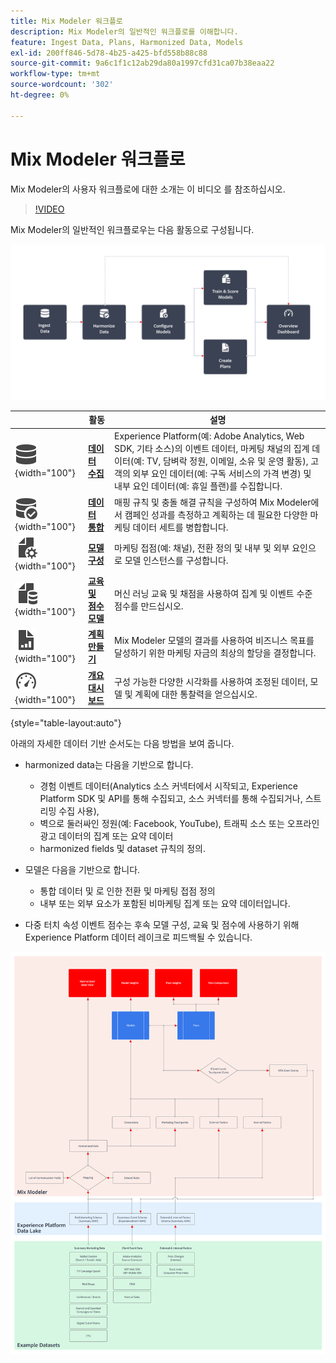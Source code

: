 ```yaml
---
title: Mix Modeler 워크플로
description: Mix Modeler의 일반적인 워크플로를 이해합니다.
feature: Ingest Data, Plans, Harmonized Data, Models
exl-id: 200ff846-5d78-4b25-a425-bfd558b88c88
source-git-commit: 9a6c1f1c12ab29da80a1997cfd31ca07b38eaa22
workflow-type: tm+mt
source-wordcount: '302'
ht-degree: 0%

---
```


# Mix Modeler 워크플로

Mix Modeler의 사용자 워크플로에 대한 소개는 이 비디오 를 참조하십시오.

>[!VIDEO](https://video.tv.adobe.com/v/3424854/?learn=on)


Mix Modeler의 일반적인 워크플로우는 다음 활동으로 구성됩니다.

![대체 텍스트](/help/assets/ApplicationWorkflow.svg)

|  | 활동 | 설명 |
|---|---|---|
| ![데이터](/help/assets/icons/Data.svg){width="100"} | [**데이터 수집**](../ingest-data/overview.md) | Experience Platform(예: Adobe Analytics, Web SDK, 기타 소스)의 이벤트 데이터, 마케팅 채널의 집계 데이터(예: TV, 담벼락 정원, 이메일, 소유 및 운영 활동), 고객의 외부 요인 데이터(예: 구독 서비스의 가격 변경) 및 내부 요인 데이터(예: 휴일 플랜)를 수집합니다. |
| ![DataCheck](/help/assets/icons/DataCheck.svg){width="100"} | [**데이터 통합**](../harmonize-data/overview.md) | 매핑 규칙 및 충돌 해결 규칙을 구성하여 Mix Modeler에서 캠페인 성과를 측정하고 계획하는 데 필요한 다양한 마케팅 데이터 세트를 병합합니다. |
| ![FileConfig](/help/assets/icons/FileGear.svg){width="100"} | [**모델 구성**](../models/create.md) | 마케팅 접점(예: 채널), 전환 정의 및 내부 및 외부 요인으로 모델 인스턴스를 구성합니다. |
| ![파일 데이터](/help/assets/icons/FileData.svg){width="100"} | [**교육 및 점수 모델**](../models/overview.md) | 머신 러닝 교육 및 채점을 사용하여 집계 및 이벤트 수준 점수를 만드십시오. |
| ![파일 차트](/help/assets/icons/FileChart.svg){width="100"} | [**계획 만들기**](../plans/overview.md) | Mix Modeler 모델의 결과를 사용하여 비즈니스 목표를 달성하기 위한 마케팅 자금의 최상의 할당을 결정합니다. |
| ![대시보드](/help/assets/icons/Dashboard.svg){width="100"} | [**개요 대시보드**](../dashboard/overview.md) | 구성 가능한 다양한 시각화를 사용하여 조정된 데이터, 모델 및 계획에 대한 통찰력을 얻으십시오. |

{style="table-layout:auto"}

아래의 자세한 데이터 기반 순서도는 다음 방법을 보여 줍니다.

* harmonized data는 다음을 기반으로 합니다.

   * 경험 이벤트 데이터(Analytics 소스 커넥터에서 시작되고, Experience Platform SDK 및 API를 통해 수집되고, 소스 커넥터를 통해 수집되거나, 스트리밍 수집 사용),
   * 벽으로 둘러싸인 정원(예: Facebook, YouTube), 트래픽 소스 또는 오프라인 광고 데이터의 집계 또는 요약 데이터
   * harmonized fields 및 dataset 규칙의 정의.

* 모델은 다음을 기반으로 합니다.

   * 통합 데이터 및 로 인한 전환 및 마케팅 접점 정의
   * 내부 또는 외부 요소가 포함된 비마케팅 집계 또는 요약 데이터입니다.

* 다중 터치 속성 이벤트 점수는 후속 모델 구성, 교육 및 점수에 사용하기 위해 Experience Platform 데이터 레이크로 피드백될 수 있습니다.

![전체 워크플로](/help/assets/comprehensive-workflow.svg)
